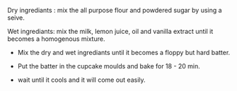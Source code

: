 Dry ingrediants :
mix the all purpose flour and powdered sugar by using a seive.

Wet ingrediants:
mix the milk, lemon juice, oil and vanilla extract until it becomes a homogenous mixture.

- Mix the dry and wet ingrediants until it becomes a floppy but hard batter.

- Put the batter in the cupcake moulds and bake for 18 - 20 min.

- wait until it cools and it will come out easily.